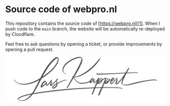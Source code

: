# Source code of webpro.nl

This repository contains the source code of [https://webpro.nl][1]. When I push
code to the `main` branch, the website will be automatically re-deployed by
Cloudflare.

Feel free to ask questions by opening a ticket, or provide improvements by
opening a pull request.

![Lars Kappert][2]

[1]: https://webpro.nl
[2]: ./public/img/signature-black.svg

